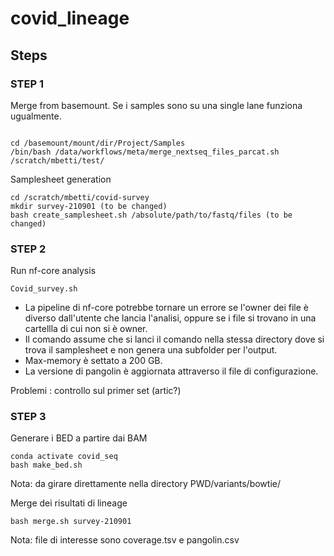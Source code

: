 # covid_lineage

## Steps

### STEP 1
Merge from basemount. Se i samples sono su una single lane funziona ugualmente.
```{bash}

cd /basemount/mount/dir/Project/Samples 
/bin/bash /data/workflows/meta/merge_nextseq_files_parcat.sh /scratch/mbetti/test/
```
Samplesheet generation

```{bash}
cd /scratch/mbetti/covid-survey
mkdir survey-210901 (to be changed)
bash create_samplesheet.sh /absolute/path/to/fastq/files (to be changed)
```

### STEP 2
Run nf-core analysis

```{bash}
Covid_survey.sh
```
- La pipeline di nf-core potrebbe tornare un errore se l'owner dei file è diverso dall'utente che lancia l'analisi, oppure se i file si trovano in una cartellla di cui non si è owner.
- Il comando assume che si lanci il comando nella stessa directory dove si trova il samplesheet e non genera una subfolder per l'output.
- Max-memory è settato a 200 GB.
- La versione di pangolin è aggiornata attraverso il file di configurazione.

Problemi : controllo sul primer set (artic?) 

### STEP 3
Generare i BED a partire dai BAM 

```{bash}
conda activate covid_seq
bash make_bed.sh 
```
Nota: da girare direttamente nella directory PWD/variants/bowtie/

Merge dei risultati di lineage

```{bash}
bash merge.sh survey-210901
```
Nota: file di interesse sono coverage.tsv e pangolin.csv
